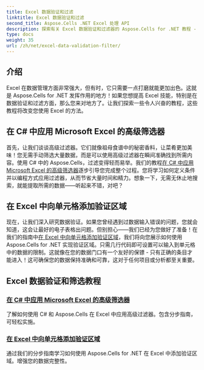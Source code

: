 ```yaml
---
title: Excel 数据验证和过滤
linktitle: Excel 数据验证和过滤
second_title: Aspose.Cells .NET Excel 处理 API
description: 探索有关 Excel 数据验证和过滤器的 Aspose.Cells for .NET 教程 - 提高您的工作效率的简单指南。
type: docs
weight: 35
url: /zh/net/excel-data-validation-filter/
---
```

## 介绍

Excel 在数据管理方面非常强大，但有时，它只需要一点打磨就能更加出色。这就是 Aspose.Cells for .NET 发挥作用的地方！如果您想提高 Excel 技能，特别是在数据验证和过滤方面，那么您来对地方了。让我们探索一些令人兴奋的教程，这些教程将改变您使用 Excel 的方法。

## 在 C# 中应用 Microsoft Excel 的高级筛选器

首先，让我们谈谈高级过滤器。它们就像祖母食谱中的秘密香料，让菜肴更加美味！您无需手动筛选大量数据，而是可以使用高级过滤器在瞬间准确找到所需内容。使用 C# 中的 Aspose.Cells，过滤变得轻而易举。我们的教程[在 C# 中应用 Microsoft Excel 的高级筛选器](./apply-advanced-filter-of-microsoft-excel-in-csharp/)逐步引导您完成整个过程。您将学习如何定义条件并以编程方式应用过滤器，从而节省大量时间和精力。想象一下，无需无休止地搜索，就能提取所需的数据——听起来不错，对吧？

## 在 Excel 中向单元格添加验证区域

现在，让我们深入研究数据验证。如果您曾经遇到过数据输入错误的问题，您就会知道，这会让最好的电子表格出问题。但别担心——我们已经为您做好了准备！在我们的指南中[在 Excel 中向单元格添加验证区域]()，我们将向您展示如何使用 Aspose.Cells for .NET 实现验证区域。只需几行代码即可设置可以输入到单元格中的数据的限制。这就像在您的数据门口有一个友好的保镖 - 只有正确的条目才能进入！这可确保您的数据保持准确和可靠，这对于任何项目或分析都至关重要。

## Excel 数据验证和筛选教程
### [在 C# 中应用 Microsoft Excel 的高级筛选器](./apply-advanced-filter-of-microsoft-excel-in-csharp/)
了解如何使用 C# 和 Aspose.Cells 在 Excel 中应用高级过滤器。包含分步指南，可轻松实施。
### [在 Excel 中向单元格添加验证区域](./add-validation-area-to-cells-in-excel/)
通过我们的分步指南学习如何使用 Aspose.Cells for .NET 在 Excel 中添加验证区域。增强您的数据完整性。